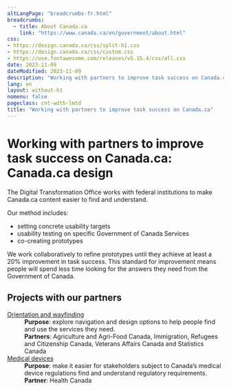 ```yaml
---
altLangPage: "breadcrumbs-fr.html"
breadcrumbs:
  - title: About Canada.ca
    link: "https://www.canada.ca/en/government/about.html"
css:
- https://design.canada.ca/css/split-h1.css
- https://design.canada.ca/css/custom.css
- https://use.fontawesome.com/releases/v5.15.4/css/all.css
date: 2023-11-09
dateModified: 2023-11-09
description: "Working with partners to improve task success on Canada.ca"
lang: en
layout: without-h1
nomenu: false
pageclass: cnt-wdth-lmtd
title: "Working with partners to improve task success on Canada.ca"
---
```

<h1 property="name" id="wb-cont" dir="ltr"><span class="stacked"><span>Working with partners to improve task success on Canada.ca</span>: <span>Canada.ca design</span></span></h1>
<p>The Digital Transformation Office works with federal institutions to make Canada.ca content easier to find and understand.</p>
<p>Our method includes:</p>
<ul>
  <li>setting concrete usability targets</li>
  <li>usability testing on specific Government of Canada Services</li>
  <li>co-creating prototypes</li>
</ul>
<p>We work collaboratively to refine prototypes until they achieve at least a 20% improvement in task success.  This standard for improvement means people will spend less time looking for the answers they need from the Government of Canada.</p>
<h2>Projects with our partners</h2>
<div class="row mrgn-tp-lg">
  <dl class="dl-horizontal">
    <dt class="mrgn-lft-md"><a href="#">Orientation and wayfinding</a></dt>
    <dd><strong>Purpose</strong>: explore navigation and design options to help people find and use the services they need.</dd>
    <dd><strong>Partners</strong>: Agriculture and Agri-Food Canada, Immigration, Refugees and Citizenship Canada, Veterans Affairs Canada and Statistics Canada</dd>
    <dt class="mrgn-lft-md"><a href="#">Medical devices</a></dt>
    <dd><strong>Purpose</strong>: make it easier for stakeholders subject to Canada’s medical device regulations find and understand regulatory requirements.</dd>
    <dd><strong>Partner</strong>: Health Canada</dd>
  </dl>
</div>
